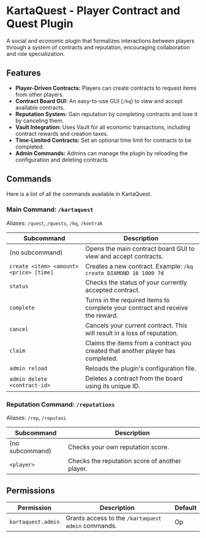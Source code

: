 # KartaQuest - Player Contract and Quest Plugin

A social and economic plugin that formalizes interactions between players through a system of contracts and reputation, encouraging collaboration and role specialization.

## Features

- **Player-Driven Contracts:** Players can create contracts to request items from other players.
- **Contract Board GUI:** An easy-to-use GUI (`/kq`) to view and accept available contracts.
- **Reputation System:** Gain reputation by completing contracts and lose it by canceling them.
- **Vault Integration:** Uses Vault for all economic transactions, including contract rewards and creation taxes.
- **Time-Limited Contracts:** Set an optional time limit for contracts to be completed.
- **Admin Commands:** Admins can manage the plugin by reloading the configuration and deleting contracts.

## Commands

Here is a list of all the commands available in KartaQuest.

### Main Command: `/kartaquest`
Aliases: `/quest`, `/quests`, `/kq`, `/kontrak`

| Subcommand                               | Description                                                                                               |
| ---------------------------------------- | --------------------------------------------------------------------------------------------------------- |
| (no subcommand)                          | Opens the main contract board GUI to view and accept contracts.                                           |
| `create <item> <amount> <price> [time]` | Creates a new contract. Example: `/kq create DIAMOND 16 1000 7d`                                          |
| `status`                                 | Checks the status of your currently accepted contract.                                                    |
| `complete`                               | Turns in the required items to complete your contract and receive the reward.                             |
| `cancel`                                 | Cancels your current contract. This will result in a loss of reputation.                                  |
| `claim`                                  | Claims the items from a contract you created that another player has completed.                           |
| `admin reload`                           | Reloads the plugin's configuration file.                                                                  |
| `admin delete <contract-id>`             | Deletes a contract from the board using its unique ID.                                                    |

### Reputation Command: `/reputations`
Aliases: `/rep`, `/reputasi`

| Subcommand      | Description                                |
| --------------- | ------------------------------------------ |
| (no subcommand) | Checks your own reputation score.          |
| `<player>`      | Checks the reputation score of another player. |

## Permissions

| Permission          | Description                                    | Default |
| ------------------- | ---------------------------------------------- | ------- |
| `kartaquest.admin`  | Grants access to the `/kartaquest admin` commands. | Op      |
